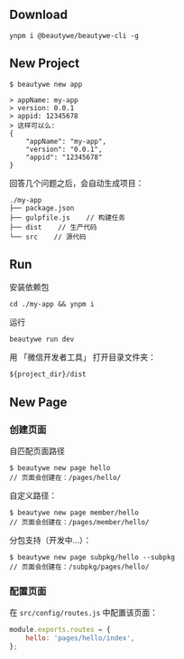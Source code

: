 ## Download
```
ynpm i @beautywe/beautywe-cli -g
```

## New Project
```
$ beautywe new app

> appName: my-app
> version: 0.0.1
> appid: 12345678
> 这样可以么:
{
    "appName": "my-app",
    "version": "0.0.1",
    "appid": "12345678"
}
```

回答几个问题之后，会自动生成项目：

```
./my-app
├── package.json
├── gulpfile.js    // 构建任务
├── dist    // 生产代码
└── src    // 源代码
```

## Run
安装依赖包
```
cd ./my-app && ynpm i
```

运行
```
beautywe run dev
```

用 「微信开发者工具」 打开目录文件夹：
```
${project_dir}/dist
```

## New Page

### 创建页面

自匹配页面路径
```
$ beautywe new page hello  
// 页面会创建在：/pages/hello/
```

自定义路径：
```
$ beautywe new page member/hello
// 页面会创建在：/pages/member/hello/
```

分包支持（开发中...）：
```
$ beautywe new page subpkg/hello --subpkg
// 页面会创建在：/subpkg/pages/hello/
```

### 配置页面

在 `src/config/routes.js` 中配置该页面：

```javascript
module.exports.routes = {
    hello: 'pages/hello/index',
};
```